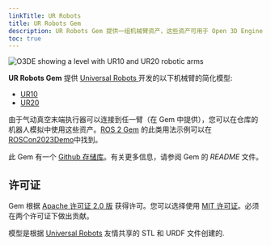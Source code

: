 ```yaml
---
linkTitle: UR Robots
title: UR Robots Gem
description: UR Robots Gem 提供一组机械臂资产，这些资产可用于 Open 3D Engine （O3DE） 中的机器人操作系统 （ROS） 2 的机器人模拟。
toc: true
---
```


<!-- # UR Robots Gem -->

![O3DE showing a level with UR10 and UR20 robotic arms](/images/user-guide/gems/ur-robots-gem-demo.png)

**UR Robots Gem** 提供 [Universal Robots ](https://www.universal-robots.com/) 开发的以下机械臂的简化模型:
- [UR10](https://www.universal-robots.com/products/ur10-robot/)
- [UR20](https://www.universal-robots.com/products/ur20-robot/)
  
由于气动真空末端执行器可以连接到任一臂（在 Gem 中提供），您可以在仓库的机器人模拟中使用这些资产。[ROS&nbsp;2 Gem](./ros2.md)  的此类用法示例可以在 [ROSCon2023Demo](https://github.com/RobotecAI/ROSCon2023Demo)中找到。

此 Gem 有一个 [Github 存储库](https://github.com/RobotecAI/o3de-ur-robots-gem/)。有关更多信息，请参阅 Gem 的 _README_ 文件。

## 许可证

Gem 根据 [Apache 许可证 2.0 版](https://opensource.org/licenses/Apache-2.0) 获得许可。您可以选择使用 [MIT 许可证](https://opensource.org/licenses/MIT)。必须在两个许可证下做出贡献。

模型是根据 [Universal Robots](https://www.universal-robots.com/) 友情共享的 STL 和 URDF 文件创建的.
